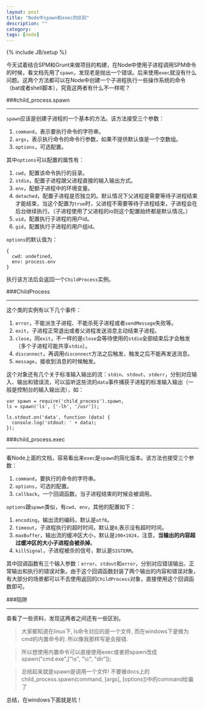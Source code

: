 ```yaml
---
layout: post
title: "Node中spawn和exec的区别"
description: ""
category: 
tags: [node]
---
```

{% include JB/setup %}

今天试着结合SPM和Grunt来做项目的构建，在Node中使用子进程调用SPM命令的时候，看文档先用了`spawn`，发现老是抛出一个错误。后来使用`exec`就没有什么问题。这两个方法都可以在Node中创建一个子进程执行一些操作系统的命令（bat或者shell脚本），究竟这两者有什么不一样呢？

###child_process.spawn
____

`spawn`应该是创建子进程的一个基本的方法。该方法接受三个参数：

1. `command`，表示要执行命令的字符串。
2. `args`，表示执行命令的命令行参数，如果不提供默认值是一个空数组。
3. `options`，可选配置。

其中`options`可以配置的属性有：

1. `cwd`，配置该命令执行的目录。
2. `stdio`，配置子进程跟父进程直接的输入输出方式。
3. `env`，配额子进程中的环境变量。
4. `detached`，配置子进程是否独立的。默认情况下父进程是需要等待子进程结束才能结束，当这个配置为`true`时，父进程不需要等待子进程结束，子进程会在后台继续执行。（子进程使用了父进程的io则这个配置始终都是默认情况。）
5. `uid`，配置执行子进程的用户id。
6. `gid`，配置执行子进程的用户组id。

`options`的默认值为：

    {
      cwd: undefined,
      env: process.env
    }

执行该方法后会返回一个`ChildProcess`实例。

###ChildProcess
____

这个类的实例有以下几个事件：

1. `error`，不能派生子进程、不能杀死子进程或者`sendMessage`失败等。
2. `exit`，子进程正常退出或者父进程发送消息主动结束子进程。
3. `close`，同`exit`，不一样的是`close`会等待使用的`stdio`全部结束后才会触发（多个子进程可能共享`stdio`）。
4. `disconnect`，再调用`disconnect`方法之后触发，触发之后不能再发送消息。
5. `message`，接收到消息的时候触发。

这个对象还有几个关于标准输入输出的流：`stdin`、`stdout`、`stderr`，分别对应输入、输出和错误流，可以监听这些流的`data`事件捕获子进程的标准输入输出（一般是控制台的输入输出流），如：

    var spawn = require('child_process').spawn,
    ls = spawn('ls', ['-lh', '/usr']);

    ls.stdout.on('data', function (data) {
      console.log('stdout: ' + data);
    });

###child_process.exec
____

看Node上面的文档，容易看出来`exec`是`spawn`的简化版本。该方法也接受三个参数：

1. `command`，要执行的命令的字符串。
2. `options`，可选的配置。
3. `callback`，一个回调函数。当子进程结束的时候会被调用。

`options`跟`spawn`类似，有`cwd`、`env`，其他的配置如下：

1. `encoding`，输出流的编码，默认是`utf8`。
2. `timeout`，子进程执行的超时时间，默认是`0`,表示没有超时时间。
3. `maxBuffer`，输出流的缓冲区大小，默认是`200×1024`，注意，**当输出的内容超过缓冲区的大小子进程会被杀掉**。
4. `killSignal`，子进程被杀的信号，默认是`SIGTERM`。

其中回调函数有三个输入参数：`error`、`stdout`和`error`，分别对应错误输出、正常输出和执行的错误对象。由于这个回调函数封装了两个输出的内容和错误对象，有大部分的场景都可以不去使用返回的`ChildProcess`对象，直接使用这个回调函数即可。

###陷阱
____

查看了一些资料，发现这两者之间还有一些区别。

> 大家都知道在linux下, ls命令对应的是一个文件, 而在windows下是做为cmd的内置命令的. 所以像我那样写是会报错.

> 所以想使用内置命令可以直接使用exec或者把spawn改成spawn("cmd.exe",["\s", "\c", "dir"]);

> 总结起来就是spawn是调用一个文件! 不要被docs上的child_process.spawn(command, [args], [options])中的command给骗了 

总结，在windows下面就是坑！
